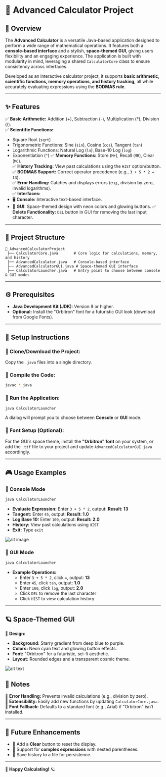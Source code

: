 # 🌌 Advanced Calculator Project

## 📌 Overview

The **Advanced Calculator** is a versatile Java-based application designed to perform a wide range of mathematical operations. It features both a **console-based interface** and a stylish, **space-themed GUI**, giving users flexibility and an engaging experience. The application is built with modularity in mind, leveraging a shared `CalculatorCore` class to ensure consistency across interfaces.

Developed as an interactive calculator project, it supports **basic arithmetic, scientific functions, memory operations, and history tracking**, all while accurately evaluating expressions using the **BODMAS rule**.

---

## ✨ Features

✅ **Basic Arithmetic:** Addition (+), Subtraction (-), Multiplication (\*), Division (/).  
✅ **Scientific Functions:**

- Square Root (`sqrt`)
- Trigonometric Functions: Sine (`sin`), Cosine (`cos`), Tangent (`tan`)
- Logarithmic Functions: Natural Log (`ln`), Base-10 Log (`log`)
- Exponentiation (`^`)
  ✅ **Memory Functions:** Store (`M+`), Recall (`MR`), Clear (`MC`).  
  ✅ **History Tracking:** View past calculations using the `HIST` option/button.  
  ✅ **BODMAS Support:** Correct operator precedence (e.g., `3 + 5 * 2 = 13`).  
  ✅ **Error Handling:** Catches and displays errors (e.g., division by zero, invalid logarithms).  
  ✅ **Interfaces:**
- 🖥 **Console:** Interactive text-based interface.
- 🎨 **GUI:** Space-themed design with neon colors and glowing buttons.
  ✅ **Delete Functionality:** `DEL` button in GUI for removing the last input character.

---

## 📂 Project Structure

```
📁 AdvancedCalculatorProject
 ├── CalculatorCore.java       # Core logic for calculations, memory, and history
 ├── AdvancedCalculator.java   # Console-based interface
 ├── AdvancedCalculatorGUI.java # Space-themed GUI interface
 ├── CalculatorLauncher.java   # Entry point to choose between console & GUI modes
```

---

## ⚙️ Prerequisites

- **Java Development Kit (JDK)**: Version 8 or higher.
- **Optional:** Install the "Orbitron" font for a futuristic GUI look (download from Google Fonts).

---

## 🚀 Setup Instructions

### 🔹 Clone/Download the Project:

Copy the `.java` files into a single directory.

### 🔹 Compile the Code:

```sh
javac *.java
```

### 🔹 Run the Application:

```sh
java CalculatorLauncher
```

A dialog will prompt you to choose between **Console** or **GUI** mode.

### 🔹 Font Setup (Optional):

For the GUI’s space theme, install the **"Orbitron" font** on your system, or add the `.ttf` file to your project and update `AdvancedCalculatorGUI.java` accordingly.

---

## 🎮 Usage Examples

### 📌 Console Mode

```sh
java CalculatorLauncher
```

- **Evaluate Expression:** Enter `3 + 5 * 2`, output: **Result: 13**
- **Tangent:** Enter `45`, output: **Result: 1.0**
- **Log Base 10:** Enter `100`, output: **Result: 2.0**
- **History:** View past calculations using `HIST`
- **Exit:** Type `exit`

![alt image](https://github.com/RingkhangBTY/Advanced_Calculator-GUI-/blob/b676847d32a76a833cf043692f343de7c0dadeff/ConsoleTheme.jpg)

### 🎨 GUI Mode

```sh
java CalculatorLauncher
```

- **Example Operations:**
  - Enter `3 + 5 * 2`, click `=`, output: **13**
  - Enter `45`, click `tan`, output: **1.0**
  - Enter `100`, click `log`, output: **2.0**
  - Click `DEL` to remove the last character
  - Click `HIST` to view calculation history

---

## 🪐 Space-Themed GUI

🎨 **Design:**

- **Background:** Starry gradient from deep blue to purple.
- **Colors:** Neon cyan text and glowing button effects.
- **Font:** "Orbitron" for a futuristic, sci-fi aesthetic.
- **Layout:** Rounded edges and a transparent cosmic theme.

![alt text](https://github.com/RingkhangBTY/Advanced_Calculator-GUI-/blob/b676847d32a76a833cf043692f343de7c0dadeff/SpaceTheme.jpg)



## 📌 Notes

🔹 **Error Handling:** Prevents invalid calculations (e.g., division by zero).  
🔹 **Extensibility:** Easily add new functions by updating `CalculatorCore.java`.  
🔹 **Font Fallback:** Defaults to a standard font (e.g., Arial) if "Orbitron" isn’t installed.

---

## 🔮 Future Enhancements

- 🔹 Add a **Clear** button to reset the display.
- 🔹 Support for **complex expressions** with nested parentheses.
- 🔹 Save history to a file for persistence.

---

🚀 **Happy Calculating!** 🪐
